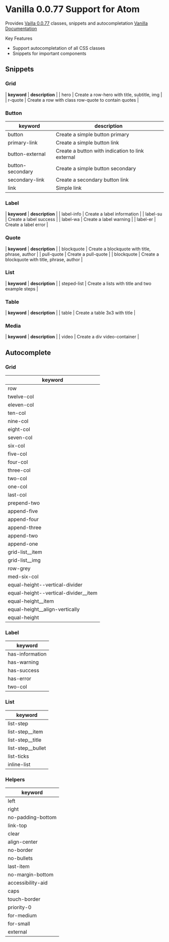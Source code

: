 # Vanilla 0.0.77 Support for Atom

Provides [Vailla 0.0.77](http://ubuntudesign.github.io/vanilla-framework/) classes, snippets and autocompletation
[Vanilla Documentation](http://ubuntudesign.github.io/vanilla-framework/docs/)

Key Features

+ Support autocompletation of all CSS classes
+ Snippets for important components


## Snippets

### Grid

| **keyword** | **description** |
|     hero   |  Create a row-hero with title, subtitle, img   |
|     r-quote   |  Create a row with class row-quote to contain quotes   |

### Button

| **keyword** | **description** |
|--------|---------|
|  button      |   Create a simple button primary        |
|    primary-link    |  Create a simple button link       |
|     button-external   | Create a button with indication to link external       |
|     button-secondary   | Create a simple button secondary         |
|     secondary-link   |  Create a secondary button link     |
|     link   |  Simple link     |

### Label

| **keyword** | **description** |
|     label-info   |  Create a label information    |
|     label-su   |  Create a label success     |
|     label-wa   |  Create a label warning     |
|     label-er   |  Create a label error     |

### Quote

| **keyword** | **description** |
|     blockquote   |  Create a blockquote with title, phrase, author   |
|     pull-quote   |  Create a pull-quote   |
|     blockquote   |  Create a blockquote with title, phrase, author   |

### List

| **keyword** | **description** |
|     steped-list   |  Create a lists with title and two example steps   |

### Table

| **keyword** | **description** |
|     table   |  Create a table 3x3 with title   |

### Media

| **keyword** | **description** |
|     video  |  Create a div video-container   |

## Autocomplete

### Grid

| **keyword** |
|--------|
|  row      |   
|    twelve-col    |   
|     eleven-col   |
|     ten-col   |
|     nine-col   |
|     eight-col   |
|     seven-col   |
|     six-col   |
|     five-col   |
|     four-col   |
|     three-col   |
|     two-col   |
|     one-col   |
|     last-col   |
|     prepend-two   |
|     append-five   |
|     append-four   |
|    append-three   |
|     append-two   |
|     append-one   |
|     grid-list__item   |
|     grid-list__img   |
|     row-grey   |
| med-six-col |
|     equal-height--vertical-divider |
|   equal-height--vertical-divider__item |
| equal-height__item |
| equal-height__align-vertically |
| equal-height |

### Label

| **keyword** |
|--------|
|     has-information   |
|     has-warning   |
|     has-success   |
|     has-error   |
|     two-col   |

### List

| **keyword** |
|--------|
| list-step |
| list-step__item |
| list-step__title |
| list-step__bullet |
| list-ticks |
| inline-list |

### Helpers

| **keyword** |
|--------|
|     left   |
|     right   |
|     no-padding-bottom   |
|     link-top   |
|     clear   |
|     align-center |
| no-border |
| no-bullets |
| last-item  |
| no-margin-bottom |
| accessibility-aid |
| caps |
| touch-border |
| priority-0 |
| for-medium |
| for-small |
| external |
